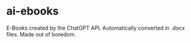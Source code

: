 # ai-ebooks
E-Books created by the ChatGPT API. Automatically converted in .docx files. Made out of boredom.
